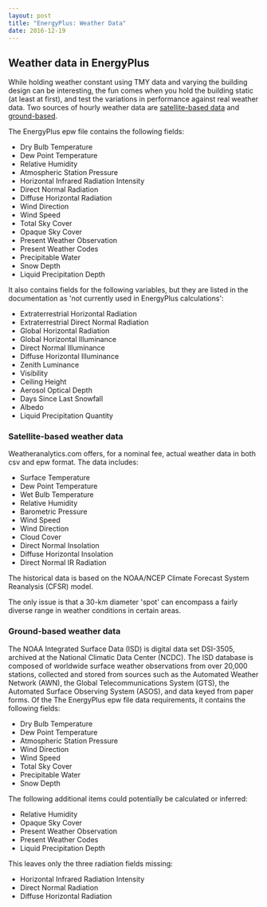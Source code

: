 ```yaml
---
layout: post
title: "EnergyPlus: Weather Data"
date: 2016-12-19
---
```


## Weather data in EnergyPlus

While holding weather constant using TMY data and varying the building design can be interesting, the fun comes when you hold the building static (at least at first), and test the variations in performance against real weather data.  Two sources of hourly weather data are [satellite-based data](weatheranalytics.com) and [ground-based](http://gis.ncdc.noaa.gov/all-records/catalog/search/resource/details.page?id=gov.noaa.ncdc:C00532).

The EnergyPlus epw file contains the following fields:

* Dry Bulb Temperature
* Dew Point Temperature
* Relative Humidity
* Atmospheric Station Pressure
* Horizontal Infrared Radiation Intensity
* Direct Normal Radiation
* Diffuse Horizontal Radiation
* Wind Direction
* Wind Speed
* Total Sky Cover
* Opaque Sky Cover
* Present Weather Observation
* Present Weather Codes
* Precipitable Water
* Snow Depth
* Liquid Precipitation Depth

It also contains fields for the following variables, but they are listed in the documentation as 'not currently used in EnergyPlus calculations':

* Extraterrestrial Horizontal Radiation
* Extraterrestrial Direct Normal Radiation
* Global Horizontal Radiation
* Global Horizontal Illuminance
* Direct Normal Illuminance
* Diffuse Horizontal Illuminance
* Zenith Luminance
* Visibility
* Ceiling Height
* Aerosol Optical Depth
* Days Since Last Snowfall
* Albedo
* Liquid Precipitation Quantity

### Satellite-based weather data

Weatheranalytics.com offers, for a nominal fee, actual weather data in both csv and epw format.  The data includes:

* Surface Temperature
* Dew Point Temperature
* Wet Bulb Temperature
* Relative Humidity
* Barometric Pressure
* Wind Speed
* Wind Direction
* Cloud Cover
* Direct Normal Insolation
* Diffuse Horizontal Insolation
* Direct Normal IR Radiation

The historical data is based on the NOAA/NCEP Climate Forecast System Reanalysis (CFSR) model.

The only issue is that a 30-km diameter 'spot' can encompass a fairly diverse range in weather conditions in certain areas.

### Ground-based weather data

The NOAA Integrated Surface Data (ISD) is digital data set DSI-3505, archived at the National Climatic Data Center (NCDC). The ISD database is composed of worldwide surface weather observations from over 20,000 stations, collected and stored from sources such as the Automated Weather Network (AWN), the Global Telecommunications System (GTS), the Automated Surface Observing System (ASOS), and data keyed from paper forms.  Of the The EnergyPlus epw file data requirements, it contains the following fields:

* Dry Bulb Temperature
* Dew Point Temperature
* Atmospheric Station Pressure
* Wind Direction
* Wind Speed
* Total Sky Cover
* Precipitable Water
* Snow Depth

The following additional items could potentially be calculated or inferred:

* Relative Humidity
* Opaque Sky Cover
* Present Weather Observation
* Present Weather Codes
* Liquid Precipitation Depth

This leaves only the three radiation fields missing:

* Horizontal Infrared Radiation Intensity
* Direct Normal Radiation
* Diffuse Horizontal Radiation

